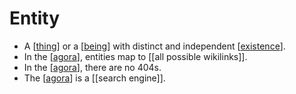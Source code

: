 # Entity

- A [[thing]] or a [[being]] with distinct and independent [[existence]].
- In the [[agora]], entities map to [[all possible wikilinks]].
- In the [[agora]], there are no 404s.
- The [[agora]] is a [[search engine]].


[//begin]: # "Autogenerated link references for markdown compatibility"
[thing]: thing "Thing"
[being]: being "Being"
[existence]: existence "Existence"
[agora]: agora "Agora"
[//end]: # "Autogenerated link references"